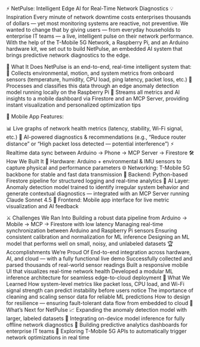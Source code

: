 ⚡ NetPulse: Intelligent Edge AI for Real-Time Network Diagnostics
💡 Inspiration
Every minute of network downtime costs enterprises thousands of dollars — yet most monitoring systems are reactive, not preventive.
We wanted to change that by giving users — from everyday households to enterprise IT teams — a live, intelligent pulse on their network performance.
With the help of the T-Mobile 5G Network, a Raspberry Pi, and an Arduino hardware kit, we set out to build NetPulse, an embedded AI system that brings predictive network diagnostics to the edge.

🚀 What It Does
NetPulse is an end-to-end, real-time intelligent system that:
🔹 Collects environmental, motion, and system metrics from onboard sensors (temperature, humidity, CPU load, ping latency, packet loss, etc.)
🔹 Processes and classifies this data through an edge anomaly detection model running locally on the Raspberry Pi
🔹 Streams all metrics and AI insights to a mobile dashboard via Firestore and an MCP Server, providing instant visualization and personalized optimization tips

📱 Mobile App Features:

📊 Live graphs of network health metrics (latency, stability, Wi-Fi signal, etc.)
🧠 AI-powered diagnostics & recommendations (e.g., “Reduce router distance” or “High packet loss detected — potential interference”)
⚡ Realtime data sync between Arduino → Phone → MCP Server → Firestore
🛠️ How We Built It
🔧 Hardware: Arduino + environmental & IMU sensors to capture physical and performance parameters
🌐 Networking: T-Mobile 5G backbone for stable and fast data transmission
🐍 Backend: Python-based Firestore pipeline for structured logging and real-time analytics
🤖 AI Layer: Anomaly detection model trained to identify irregular system behavior and generate contextual diagnostics — integrated with an MCP Server running Claude Sonnet 4.5
📲 Frontend: Mobile app interface for live metric visualization and AI feedback

⚔️ Challenges We Ran Into
Building a robust data pipeline from Arduino → Mobile → MCP → Firestore with low latency
Managing real-time synchronization between Arduino and Raspberry Pi sensors
Ensuring consistent calibration and normalization for ML inference
Designing an ML model that performs well on small, noisy, and unlabeled datasets
🏆 Accomplishments We’re Proud Of
End-to-end integration across hardware, AI, and cloud — with a fully functional live demo
Successfully collected and parsed thousands of real-world sensor readings
Built a responsive mobile UI that visualizes real-time network health
Developed a modular ML inference architecture for seamless edge-to-cloud deployment
🧠 What We Learned
How system-level metrics like packet loss, CPU load, and Wi-Fi signal strength can predict instability before users notice
The importance of cleaning and scaling sensor data for reliable ML predictions
How to design for resilience — ensuring fault-tolerant data flow from embedded to cloud
🚀 What’s Next for NetPulse
📈 Expanding the anomaly detection model with larger, labeled datasets
🔋 Integrating on-device model inference for fully offline network diagnostics
🧭 Building predictive analytics dashboards for enterprise IT teams
🤝 Exploring T-Mobile 5G APIs to automatically trigger network optimizations in real time
